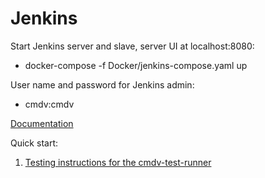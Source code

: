 
# Jenkins

Start Jenkins server and slave, server UI at localhost:8080:

- docker-compose -f Docker/jenkins-compose.yaml up

User name and password for Jenkins admin:
- cmdv:cmdv

[Documentation](https://github.com/E3SM-Project/CMDV-testing/wiki) 


Quick start:

1. [Testing instructions for the cmdv-test-runner](Tests/SOP-Create-test-environment-for-self-tests)